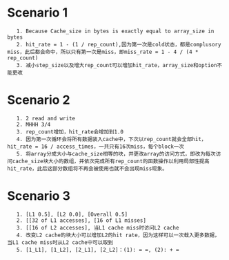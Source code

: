 # Scenario 1
       1. Because Cache_size in bytes is exactly equal to array_size in bytes
       2. hit_rate = 1 - (1 / rep_count),因为第一次是cold状态，都是complusory miss，此后都会命中，所以只有第一次是miss，即miss_rate = 1 - 4 / (4 * rep_count)
       3. 减小step_size以及增大rep_count可以增加hit_rate，array_size和option不能更改

# Scenario 2
       1. 2 read and write
       2. MHHH 3/4
       3. rep_count增加，hit_rate会增加到1.0
       4. 因为第一次循环会将所有数据装入cache中，下次以rep_count就会全部hit，hit_rate = 16 / access_times，一共只有16次miss，每个block一次
       5. 将array分成大小与cache_size相等的块，并更改array的访问方式，即改为每次访问cache_size块大小的数组，并依次完成所有rep_count的函数操作以利用局部性提高hit_rate，此后这部分数组将不再会被使用也就不会出现miss现象。

# Scenario 3
       1. [L1 0.5], [L2 0.0], [Overall 0.5]
       2. [[32 of L1 accesses], [16 of L1 misses]
       3. [[16 of L2 accesses], 当L1 cache miss时访问L2 cache
       4. 改变L2 cache的块大小可以增加L2的hit rate，因为这样可以一次载入更多数据，当L1 cache miss时从L2 cache中可以取到
       5. [1_L1], [1_L2], [2_L1], [2_L2]：(1): = =, (2): + =
